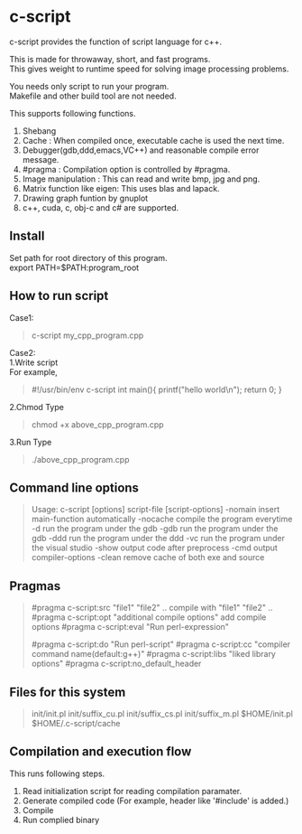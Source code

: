 c-script
========

c-script provides the function of script language for c++.

This is made for throwaway, short, and fast programs.  
This gives weight to runtime speed for solving image processing problems.

You needs only script to run your program.  
Makefile and other build tool are not needed.

This supports following functions.

1. Shebang
2. Cache    : When compiled once, executable cache is used the next time.
3. Debugger(gdb,ddd,emacs,VC++) and reasonable compile error message.
4. #pragma  : Compilation option is controlled by #pragma.
5. Image manipulation : This can read and write bmp, jpg and png.
6. Matrix function like eigen: This uses blas and lapack.
7. Drawing graph funtion by gnuplot
8. c++, cuda, c, obj-c and c# are supported.

Install
-------
Set path for root directory of this program.  
export PATH=$PATH:program_root

How to run script
-----------------
Case1:
>c-script my_cpp_program.cpp

Case2:  
1.Write script  
For example,
>#!/usr/bin/env c-script
>int
>main(){
>  printf("hello world\n");
>  return 0;
>}

2.Chmod
Type
>chmod +x above_cpp_program.cpp

3.Run
Type
>./above_cpp_program.cpp

Command line options
--------------------
>Usage: c-script [options] script-file [script-options]
> -nomain  insert main-function automatically
> -nocache compile the program everytime
> -d       run the program under the gdb
> -gdb     run the program under the gdb
> -ddd     run the program under the ddd
> -vc      run the program under the visual studio
> -show    output code after preprocess
> -cmd     output compiler-options
> -clean   remove cache of both exe and source
>
Pragmas
-------
>#pragma c-script:src  "file1" "file2" ..
> compile with "file1" "file2" ..
>#pragma c-script:opt  "additional compile options"
> add compile options 
>#pragma c-script:eval "Run perl-expression"
> 
>#pragma c-script:do   "Run perl-script"
>#pragma c-script:cc   "compiler command name(default:g++)"
>#pragma c-script:libs "liked library options"
>#pragma c-script:no_default_header
>

Files for this system
---------------------
>init/init.pl
>init/suffix_cu.pl
>init/suffix_cs.pl
>init/suffix_m.pl
>$HOME/init.pl
>$HOME/.c-script/cache
>


Compilation and execution flow
------------------------------
This runs following steps.
1. Read initialization script for reading compilation paramater.
2. Generate compiled code (For example, header like '#include' is added.)
3. Compile 
4. Run complied binary
